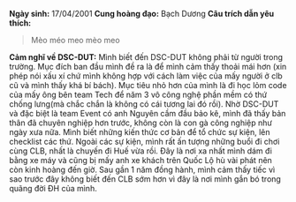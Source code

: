 **Ngày sinh:** 17/04/2001
**Cung hoàng đạo:** Bạch Dương
**Câu trích dẫn yêu thích:**
> Mèo méo meo mèo meo

**Cảm nghĩ về DSC-DUT:** Mình biết đến DSC-DUT không phải từ người trong trường. Mục đích ban đầu mình đề ra là để mình cảm thấy thoải mái hơn (xin phép nói xấu xí chứ mình không hợp với cách làm việc của mấy người ở clb cũ và mình thấy khá bí bách). Mục tiêu nhỏ hơn của mình là đi học lỏm code của mấy ông bên team Tech để năm 3 vô công nghệ phần mềm có thứ chống lưng(mà chắc chắn là không có cái tương lai đó rồi). Nhờ DSC-DUT và đặc biệt là team Event có anh Nguyên cầm đầu bảo kê, mình đã thấy bản thân đã chuyên nghiệp hơn trước, không còn là con gà công nghiệp như ngày xưa nữa. Mình biết những kiến thức cơ bản để tổ chức sự kiện, lên checklist các thứ. Ngoài các sự kiện, mình rất ấn tượng những buổi đi chơi cùng CLB, nhất là chuyến đi Huế vừa rồi. Đây là nơi xa nhất mình dám đi bằng xe máy và cũng bị mấy anh xe khách trên Quốc Lộ hù vài phát nên còn kinh hoàng đến giờ. Sau gần 1 năm đồng hành, mình cảm thấy tiếc vì sao trước đây không biết đến CLB sớm hơn vì đây là nơi mình gắn bó trong quãng đời ĐH của mình.
